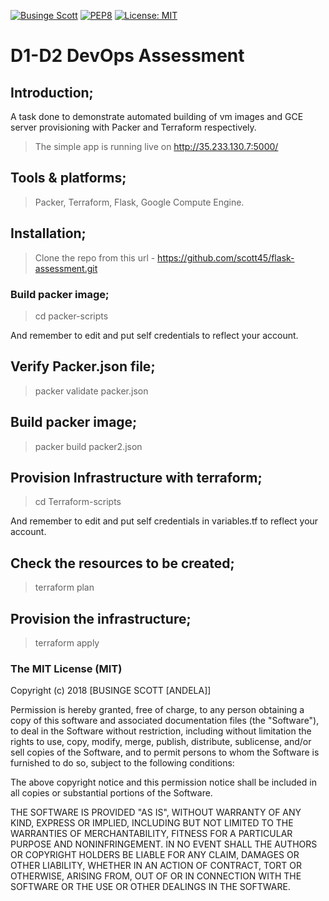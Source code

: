 [![Businge Scott](https://img.shields.io/badge/Businge%20Scott-DevOps-green.svg)]()
[![PEP8](https://img.shields.io/badge/code%20style-pep8-orange.svg)](https://www.python.org/dev/peps/pep-0008/)
[![License: MIT](https://img.shields.io/badge/License-MIT-yellow.svg)](https://opensource.org/licenses/MIT)

# D1-D2 DevOps Assessment 

## Introduction;
A task done to demonstrate automated building of vm images and GCE server provisioning with Packer and Terraform respectively.

>The simple app is running live on http://35.233.130.7:5000/

## Tools & platforms;

>Packer,
>Terraform,
>Flask,
>Google Compute Engine.

## Installation;

> Clone the repo from this url - https://github.com/scott45/flask-assessment.git

### Build packer image;

> cd packer-scripts 

And remember to edit and put self credentials to reflect your account.

## Verify Packer.json file;

> packer validate packer.json

## Build packer image;

> packer build packer2.json

## Provision Infrastructure with terraform;

> cd Terraform-scripts

And remember to edit and put self credentials in variables.tf to reflect your account.

## Check the resources to be created;

> terraform plan

## Provision the infrastructure;

> terraform apply


### The MIT License (MIT)

Copyright (c) 2018 [BUSINGE SCOTT [ANDELA]]

Permission is hereby granted, free of charge, to any person obtaining a copy
of this software and associated documentation files (the "Software"), to deal
in the Software without restriction, including without limitation the rights
to use, copy, modify, merge, publish, distribute, sublicense, and/or sell
copies of the Software, and to permit persons to whom the Software is
furnished to do so, subject to the following conditions:

The above copyright notice and this permission notice shall be included in
all copies or substantial portions of the Software.

THE SOFTWARE IS PROVIDED "AS IS", WITHOUT WARRANTY OF ANY KIND, EXPRESS OR
IMPLIED, INCLUDING BUT NOT LIMITED TO THE WARRANTIES OF MERCHANTABILITY,
FITNESS FOR A PARTICULAR PURPOSE AND NONINFRINGEMENT. IN NO EVENT SHALL THE
AUTHORS OR COPYRIGHT HOLDERS BE LIABLE FOR ANY CLAIM, DAMAGES OR OTHER
LIABILITY, WHETHER IN AN ACTION OF CONTRACT, TORT OR OTHERWISE, ARISING FROM,
OUT OF OR IN CONNECTION WITH THE SOFTWARE OR THE USE OR OTHER DEALINGS IN
THE SOFTWARE.

